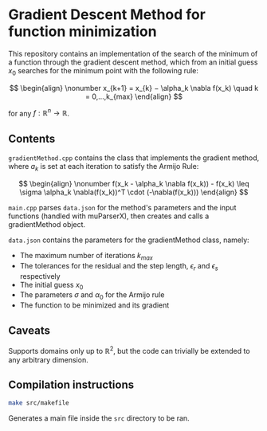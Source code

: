 # Gradient Descent Method for function minimization

This repository contains an implementation of the search of the minimum of a function through the gradient descent method, which from an initial guess $x_0$ searches for the minimum point with the following rule:

$$
\begin{align}
\nonumber
x_{k+1} = x_{k} − \alpha_k \nabla f(x_k) \quad k = 0,...,k_{max}
\end{align}
$$

for any $f : \mathbb{R}^n \rightarrow \mathbb{R}$.


## Contents

`gradientMethod.cpp` contains the class that implements the gradient method, where $a_k$ is set at each iteration to satisfy the Armijo Rule:

$$
\begin{align}
\nonumber
f(x_k - \alpha_k \nabla f(x_k)) - f(x_k) \leq \sigma \alpha_k \nabla(f(x_k))^T \cdot (-\nabla(f(x_k)))
\end{align}
$$

`main.cpp` parses `data.json` for the method's parameters and the input functions (handled with muParserX), then creates and calls a gradientMethod object.

`data.json` contains the parameters for the gradientMethod class, namely:
- The maximum number of iterations $k_{max}$
- The tolerances for the residual and the step length, $\epsilon_r$ and $\epsilon_s$ respectively
- The initial guess $x_0$
- The parameters $\sigma$ and $\alpha_0$ for the Armijo rule
- The function to be minimized and its gradient

## Caveats

Supports domains only up to $\mathbb{R}^2$, but the code can trivially be extended to any arbitrary dimension.

## Compilation instructions

```bash 
make src/makefile 
``` 
Generates a main file inside the `src` directory to be ran.
